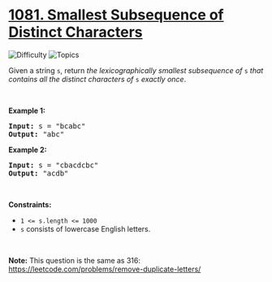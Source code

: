 # [1081. Smallest Subsequence of Distinct Characters](https://leetcode.com/problems/smallest-subsequence-of-distinct-characters)

![Difficulty](https://img.shields.io/badge/Difficulty-Medium-blue.svg) ![Topics](https://img.shields.io/badge/Topics-String,%20Stack,%20Greedy,%20Monotonic%20Stack-orange.svg)
<br/>

<p>Given a string <code>s</code>, return <em>the lexicographically smallest subsequence of</em> <code>s</code> <em>that contains all the distinct characters of</em> <code>s</code> <em>exactly once</em>.</p>

<p>&nbsp;</p>
<p><strong class="example">Example 1:</strong></p>

<pre>
<strong>Input:</strong> s = &quot;bcabc&quot;
<strong>Output:</strong> &quot;abc&quot;
</pre>

<p><strong class="example">Example 2:</strong></p>

<pre>
<strong>Input:</strong> s = &quot;cbacdcbc&quot;
<strong>Output:</strong> &quot;acdb&quot;
</pre>

<p>&nbsp;</p>
<p><strong>Constraints:</strong></p>

<ul>
	<li><code>1 &lt;= s.length &lt;= 1000</code></li>
	<li><code>s</code> consists of lowercase English letters.</li>
</ul>

<p>&nbsp;</p>
<strong>Note:</strong> This question is the same as 316: <a href="https://leetcode.com/problems/remove-duplicate-letters/" target="_blank">https://leetcode.com/problems/remove-duplicate-letters/</a>
